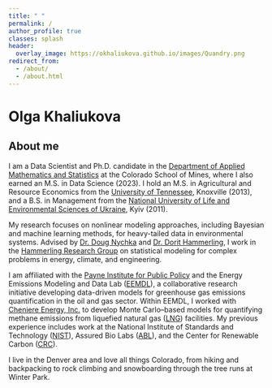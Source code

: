 ```yaml
---
title: " "
permalink: /
author_profile: true
classes: splash
header:
  overlay_image: https://okhaliukova.github.io/images/Quandry.png
redirect_from:
  - /about/
  - /about.html
---
```


# Olga Khaliukova


About me
------
I am a Data Scientist and Ph.D. candidate in the <a href="https://ams.mines.edu/" target="_blank">Department of Applied Mathematics and Statistics</a> at the Colorado School of Mines, where I also earned an M.S. in Data Science (2023). I hold an M.S. in Agricultural and Resource Economics from the <a href="https://www.utk.edu/" target="_blank">University of Tennessee</a>, Knoxville (2013), and a B.S. in Management from the <a href="https://nubip.edu.ua/en" target="_blank">National University of Life and Environmental Sciences of Ukraine</a>, Kyiv (2011).

My research focuses on nonlinear modeling approaches, including Bayesian and machine learning methods, for heavy-tailed data in environmental systems. Advised by <a href="https://dnychka.github.io/" target="_blank">Dr. Doug Nychka</a> and <a href="https://ams.mines.edu/project/hammerling-dorit/" target="_blank">Dr. Dorit Hammerling</a>, I work in the <a href="https://ams.mines.edu/hammerling-research-group/" target="_blank">Hammerling Research Group</a> on statistical modeling for complex problems in energy, climate, and engineering. 

I am affiliated with the <a href="https://https://payneinstitute.mines.edu/" target="_blank">Payne Institute for Public Policy</a> and the Energy Emissions Modeling and Data Lab (<a href="https://www.eemdl.utexas.edu/" target="_blank">EEMDL</a>), a collaborative research initiative developing data-driven models for greenhouse gas emissions quantification in the oil and gas sector. Within EEMDL, I worked with <a href="https://www.cheniere.com/" target="_blank">Cheniere Energy, Inc.</a> to develop Monte Carlo–based models for quantifying methane emissions from liquefied natural gas (<a href="https://pubs.acs.org/doi/10.1021/acsestair.4c00301" target="_blank">LNG</a>) facilities. My previous experience includes work at the National Institute of Standards and Technology (<a href="https://www.nist.gov/" target="_blank">NIST</a>), Assured Bio Labs (<a href="https://assuredbio.com/" target="_blank">ABL</a>), and the Center for Renewable Carbon (<a href="https://crc.tennessee.edu/" target="_blank">CRC</a>).

I live in the Denver area and love all things Colorado, from hiking and backpacking to rock climbing and snowboarding through the tree runs at Winter Park.
